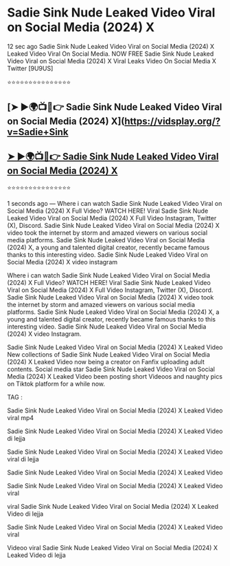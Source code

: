 ﻿# Sadie Sink Nude Leaked Video Viral on Social Media (2024) X



12 sec ago Sadie Sink Nude Leaked Video Viral on Social Media (2024) X Leaked Video Viral On Social Media. NOW FREE Sadie Sink Nude Leaked Video Viral on Social Media (2024) X Viral Leaks Video On Social Media X Twitter [9U9US]

⭐⭐⭐⭐⭐⭐⭐⭐⭐⭐⭐⭐⭐⭐⭐

## [➤ ►🌍📺📱👉 Sadie Sink Nude Leaked Video Viral on Social Media (2024) X](https://vidsplay.org/?v=Sadie+Sink

## [➤ ►🌍📺📱👉 Sadie Sink Nude Leaked Video Viral on Social Media (2024) X](https://vidsplay.org/?v=Sadie+Sink)


⭐⭐⭐⭐⭐⭐⭐⭐⭐⭐⭐⭐⭐⭐⭐



1 seconds ago — Where i can watch Sadie Sink Nude Leaked Video Viral on Social Media (2024) X Full Video? WATCH HERE! Viral Sadie Sink Nude Leaked Video Viral on Social Media (2024) X Full Video Instagram, Twitter (X), Discord. Sadie Sink Nude Leaked Video Viral on Social Media (2024) X video took the internet by storm and amazed viewers on various social media platforms. Sadie Sink Nude Leaked Video Viral on Social Media (2024) X, a young and talented digital creator, recently became famous thanks to this interesting video. Sadie Sink Nude Leaked Video Viral on Social Media (2024) X video instagram

Where i can watch Sadie Sink Nude Leaked Video Viral on Social Media (2024) X Full Video? WATCH HERE! Viral Sadie Sink Nude Leaked Video Viral on Social Media (2024) X Full Video Instagram, Twitter (X), Discord. Sadie Sink Nude Leaked Video Viral on Social Media (2024) X video took the internet by storm and amazed viewers on various social media platforms. Sadie Sink Nude Leaked Video Viral on Social Media (2024) X, a young and talented digital creator, recently became famous thanks to this interesting video. Sadie Sink Nude Leaked Video Viral on Social Media (2024) X video Instagram.

Sadie Sink Nude Leaked Video Viral on Social Media (2024) X Leaked Video New collections of Sadie Sink Nude Leaked Video Viral on Social Media (2024) X Leaked Video now being a creator on Fanfix uploading adult contents. Social media star Sadie Sink Nude Leaked Video Viral on Social Media (2024) X Leaked Video been posting short Videoos and naughty pics on Tiktok platform for a while now.

TAG :

 

Sadie Sink Nude Leaked Video Viral on Social Media (2024) X Leaked Video viral mp4

 

Sadie Sink Nude Leaked Video Viral on Social Media (2024) X Leaked Video di lejja

 

Sadie Sink Nude Leaked Video Viral on Social Media (2024) X Leaked Video viral di lejja

 

Sadie Sink Nude Leaked Video Viral on Social Media (2024) X Leaked Video

 

Sadie Sink Nude Leaked Video Viral on Social Media (2024) X Leaked Video viral

 

viral Sadie Sink Nude Leaked Video Viral on Social Media (2024) X Leaked Video di lejja

 

Sadie Sink Nude Leaked Video Viral on Social Media (2024) X Leaked Video viral

 

Videoo viral Sadie Sink Nude Leaked Video Viral on Social Media (2024) X Leaked Video di lejja